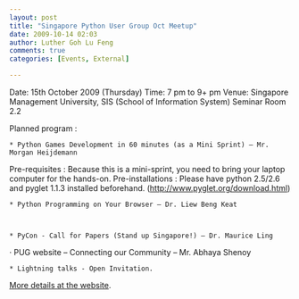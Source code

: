 ```yaml
---
layout: post
title: "Singapore Python User Group Oct Meetup"
date: 2009-10-14 02:03
author: Luther Goh Lu Feng
comments: true
categories: [Events, External]

---
```

Date: 15th October 2009 (Thursday)
Time: 7 pm to 9+ pm
Venue: Singapore Management University, SIS (School of Information System) Seminar Room 2.2

Planned program :



    * Python Games Development in 60 minutes (as a Mini Sprint) – Mr. Morgan Heijdemann

Pre-requisites : Because this is a mini-sprint, you need to bring your laptop computer for the hands-on.
Pre-installations :  Please have python 2.5/2.6 and pyglet 1.1.3 installed beforehand. (<a href="http://www.pyglet.org/download.html">http://www.pyglet.org/download.html</a>)

    * Python Programming on Your Browser – Dr. Liew Beng Keat



    * PyCon - Call for Papers (Stand up Singapore!) – Dr. Maurice Ling



·         PUG website – Connecting our Community – Mr. Abhaya Shenoy



    * Lightning talks - Open Invitation.


<a href="http://pycon.sit.rp.sg/events/5th-singapore-python-user-group-meeting">More details at the website</a>.
